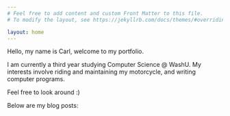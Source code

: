 ```yaml
---
# Feel free to add content and custom Front Matter to this file.
# To modify the layout, see https://jekyllrb.com/docs/themes/#overriding-theme-defaults

layout: home
---
```



Hello, my name is Carl, welcome to my portfolio. 

I am currently a third year studying Computer Science @ WashU. My interests involve riding and maintaining my motorcycle, and writing computer programs. 

Feel free to look around :)

Below are my blog posts: 

